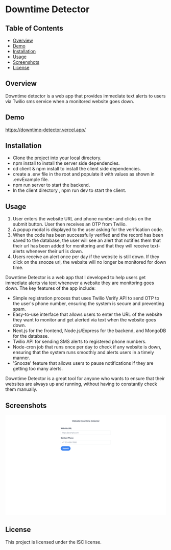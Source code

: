 

# Downtime Detector



## Table of Contents

- [Overview](#overview)
- [Demo](#demo)
- [Installation](#installation)
- [Usage](#usage)
- [Screenshots](#screenshots)
- [License](#license)

## Overview

Downtime detector is a web app that provides immediate text alerts to users via Twilio sms service when a monitored website goes down.

## Demo

https://downtime-detector.vercel.app/

## Installation

- Clone the project into your local directory.
- npm install to install the server side dependencies.
- cd client & npm install to install the client side dependencies.
- create a .env file in the root and populate it with values as shown in .envExample file.
- npm run server to start the backend.
- In the client directory , npm run dev to start the client. 

## Usage
1. User enters the website URL and phone number and clicks on the submit button. User then receives an OTP from Twilio.
2. A popup modal is displayed to the user asking for the verification code.
3. When the code has been successfully verified and the record has been saved to the database, the user will see an alert that notifies them that their url has been added for monitoring and that they will receive text-alerts whenever their url is down.
6. Users receive an alert once per day if the website is still down. If they click on the snooze url, the website will no longer be monitored for down time. 


Downtime Detector is a web app that I developed to help users get immediate alerts via text whenever a website they are monitoring goes down. The key features of the app include:

- Simple registration process that uses Twilio Verify API to send OTP to the user's phone number, ensuring the system is secure and preventing spam.
- Easy-to-use interface that allows users to enter the URL of the website they want to monitor and get alerted via text when the website goes down.
- Next.js for the frontend, Node.js/Express for the backend, and MongoDB for the database.
- Twilio API for sending SMS alerts to registered phone numbers.
- Node-cron job that runs once per day to check if any website is down, ensuring that the system runs smoothly and alerts users in a timely manner.
- 'Snooze' feature that allows users to pause notifications if they are getting too many alerts.
 
Downtime Detector is a great tool for anyone who wants to ensure that their websites are always up and running, without having to constantly check them manually.

## Screenshots

![Alt text](./downDetectorImg.png "Downtime Detector")


## License

This project is licensed under the ISC license.

